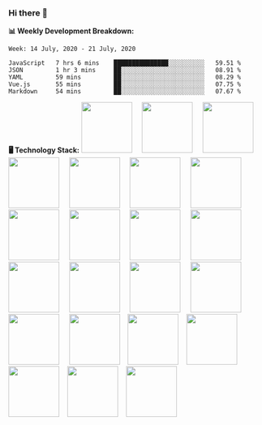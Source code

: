 <link rel="stylesheet" href="assets/css/style.css">

### Hi there 👋

**:bar_chart: Weekly Development Breakdown:**

<!--START_SECTION:waka-->

```text
Week: 14 July, 2020 - 21 July, 2020

JavaScript   7 hrs 6 mins    ███████████████░░░░░░░░░░   59.51 %
JSON         1 hr 3 mins     ██░░░░░░░░░░░░░░░░░░░░░░░   08.91 %
YAML         59 mins         ██░░░░░░░░░░░░░░░░░░░░░░░   08.29 %
Vue.js       55 mins         ██░░░░░░░░░░░░░░░░░░░░░░░   07.75 %
Markdown     54 mins         ██░░░░░░░░░░░░░░░░░░░░░░░   07.67 %
```

<!--END_SECTION:waka-->

**:desktop_computer: Technology Stack:**
<img src="https://cdn.rawgit.com/konpa/devicon/master/icons/javascript/javascript-original.svg" height="100" /> &nbsp; &nbsp;
<img src="https://cdn.rawgit.com/konpa/devicon/master/icons/nodejs/nodejs-original-wordmark.svg" height="100" /> &nbsp; &nbsp;
<img src="https://cdn.rawgit.com/konpa/devicon/master/icons/vuejs/vuejs-original-wordmark.svg" height="100" /> &nbsp; &nbsp;
<img src="https://cdn.rawgit.com/konpa/devicon/master/icons/linux/linux-original.svg" height="100" /> &nbsp; &nbsp;
<img src="https://cdn.rawgit.com/konpa/devicon/master/icons/postgresql/postgresql-original-wordmark.svg" height="100" /> &nbsp; &nbsp;
<img src="https://cdn.rawgit.com/konpa/devicon/master/icons/mysql/mysql-original-wordmark.svg" height="100" /> &nbsp; &nbsp;
<img src="https://cdn.rawgit.com/konpa/devicon/master/icons/sequelize/sequelize-original-wordmark.svg" height="100" /> &nbsp; &nbsp;
<img src="https://cdn.rawgit.com/konpa/devicon/master/icons/mongodb/mongodb-original-wordmark.svg" height="100" /> &nbsp; &nbsp;
<img src="https://cdn.rawgit.com/konpa/devicon/master/icons/git/git-original-wordmark.svg" height="100" /> &nbsp; &nbsp;
<img src="https://cdn.rawgit.com/konpa/devicon/master/icons/yarn/yarn-original-wordmark.svg" height="100" /> &nbsp; &nbsp;
<img src="https://cdn.rawgit.com/konpa/devicon/master/icons/npm/npm-original-wordmark.svg" height="100" /> &nbsp; &nbsp;
<img src="https://cdn.rawgit.com/konpa/devicon/master/icons/heroku/heroku-original-wordmark.svg" height="100" /> &nbsp; &nbsp;
<img src="https://cdn.rawgit.com/konpa/devicon/master/icons/amazonwebservices/amazonwebservices-original-wordmark.svg" height="100" /> &nbsp; &nbsp;
<img src="https://cdn.rawgit.com/konpa/devicon/master/icons/gulp/gulp-plain.svg" height="100" /> &nbsp; &nbsp;
<img src="https://cdn.rawgit.com/konpa/devicon/master/icons/webpack/webpack-original-wordmark.svg" height="100" /> &nbsp; &nbsp;
<img src="https://cdn.rawgit.com/konpa/devicon/master/icons/handlebars/handlebars-original-wordmark.svg" height="100" /> &nbsp; &nbsp;
<img src="https://cdn.rawgit.com/konpa/devicon/master/icons/html5/html5-original-wordmark.svg" height="100" />&nbsp; &nbsp;
<img src="https://cdn.rawgit.com/konpa/devicon/master/icons/sass/sass-original.svg" height="100" />&nbsp; &nbsp;
<img src="https://cdn.rawgit.com/konpa/devicon/master/icons/bootstrap/bootstrap-plain-wordmark.svg" height="100" />&nbsp; &nbsp;
<img src="https://cdn.rawgit.com/konpa/devicon/master/icons/dot-net/dot-net-original-wordmark.svg" height="100" />&nbsp; &nbsp;
<img src="https://cdn.rawgit.com/konpa/devicon/master/icons/electron/electron-original.svg" height="100" />&nbsp; &nbsp;
<img src="https://cdn.rawgit.com/konpa/devicon/master/icons/gimp/gimp-original-wordmark.svg" height="100" />&nbsp; &nbsp;

<!--
**emrahyumuk/emrahyumuk** is a ✨ _special_ ✨ repository because its `README.md` (this file) appears on your GitHub profile.

Here are some ideas to get you started:

- 🔭 I’m currently working on ...
- 🌱 I’m currently learning ...
- 👯 I’m looking to collaborate on ...
- 🤔 I’m looking for help with ...
- 💬 Ask me about ...
- 📫 How to reach me: ...
- 😄 Pronouns: ...
- ⚡ Fun fact: ...

**:zap: Recent Activity:**
-->
